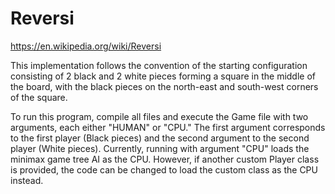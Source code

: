 # Reversi

https://en.wikipedia.org/wiki/Reversi

This implementation follows the convention of the starting configuration consisting of 2 black and 2 white pieces forming a square in the middle of the board, with the black pieces on the north-east and south-west corners of the square. 

To run this program, compile all files and execute the Game file with two arguments, each either "HUMAN" or "CPU." The first argument corresponds to the first player (Black pieces) and the second argument to the second player (White pieces). Currently, running with argument "CPU" loads the minimax game tree AI as the CPU. However, if another custom Player class is provided, the code can be changed to load the custom class as the CPU instead.

